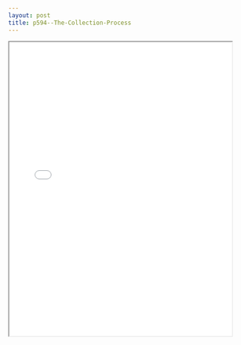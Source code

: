 ```yaml
---
layout: post
title: p594--The-Collection-Process
---
```


<div class="pdf-container">
<iframe src="/ea/_pdf-2-md/p594--The-Collection-Process.pdf" height="600" width="90%" allowFullScreen="true"></iframe>
</div>

